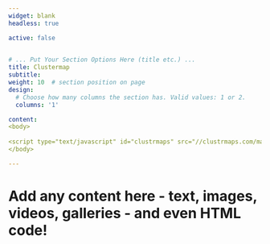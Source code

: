 ```yaml
---
widget: blank
headless: true

active: false

  
# ... Put Your Section Options Here (title etc.) ...
title: Clustermap
subtitle:
weight: 10  # section position on page
design:
  # Choose how many columns the section has. Valid values: 1 or 2.
  columns: '1'

content: 
<body>
  
<script type="text/javascript" id="clustrmaps" src="//clustrmaps.com/map_v2.js?d=im6qhA8eSkRhdZmj9ActkC4ebl7dDLRKyZK-3r3HT50&cl=ffffff&w=a"></script>
</body>

---
```




# Add any content here - text, images, videos, galleries - and even HTML code!

